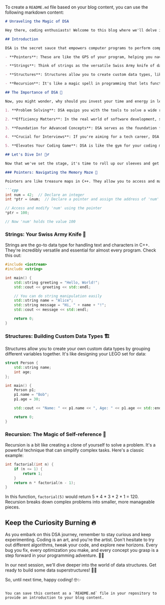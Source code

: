 To create a `README.md` file based on your blog content, you can use the following markdown content:

```markdown
# Unraveling the Magic of DSA

Hey there, coding enthusiasts! Welcome to this blog where we'll delve into the fascinating world of Data Structures and Algorithms (DSA) using C++. 

## Introduction

DSA is the secret sauce that empowers computer programs to perform complex tasks efficiently. It's like the blueprint and tools in the hands of a skilled architect and builder. But before we dive into the nitty-gritty, let's get a clear view of what DSA encompasses:

- **Pointers**: These are like the GPS of your program, helping you navigate through memory locations with precision.

- **Strings**: Think of strings as the versatile Swiss Army knife of data. They're essential for handling text in your programs.

- **Structures**: Structures allow you to create custom data types, like building blocks for your data.

- **Recursion**: It's like a magic spell in programming that lets functions call themselves, creating elegant and powerful solutions.

## The Importance of DSA 🚀

Now, you might wonder, why should you invest your time and energy in learning DSA? Well, let's shed some light on that:

1. **Problem Solving**: DSA equips you with the tools to solve a wide range of problems, from simple to incredibly complex. It's like having a Swiss Army knife for tackling coding challenges.

2. **Efficiency Matters**: In the real world of software development, speed matters. DSA helps you write code that runs faster and consumes fewer resources, making your software snappy and responsive.

3. **Foundation for Advanced Concepts**: DSA serves as the foundation for more advanced computer science concepts. Once you grasp DSA, concepts like machine learning and artificial intelligence become much more accessible.

4. **Crucial for Interviews**: If you're aiming for a tech career, DSA is often a major part of technical interviews. Knowing DSA can be your ticket to landing that dream job.

5. **Elevates Your Coding Game**: DSA is like the gym for your coding muscles. It strengthens your problem-solving skills, making you a better programmer overall.

## Let's Dive In! 🏊‍♂️

Now that we've set the stage, it's time to roll up our sleeves and get our hands dirty with some code🧑‍💻. We'll start with the building blocks:

### Pointers: Navigating the Memory Maze 🧭

Pointers are like treasure maps in C++. They allow you to access and manipulate data in memory directly. Here's a sneak peek:

```cpp
int num = 42;  // Declare an integer
int *ptr = &num;  // Declare a pointer and assign the address of 'num'

// Access and modify 'num' using the pointer
*ptr = 100;

// Now 'num' holds the value 100
```

### Strings: Your Swiss Army Knife 🍴

Strings are the go-to data type for handling text and characters in C++. They're incredibly versatile and essential for almost every program. Check this out:

```cpp
#include <iostream>
#include <string>

int main() {
    std::string greeting = "Hello, World!";
    std::cout << greeting << std::endl;

    // You can do string manipulation easily
    std::string name = "Alice";
    std::string message = "Hi, " + name + "!";
    std::cout << message << std::endl;

    return 0;
}
```

### Structures: Building Custom Data Types 🏗️

Structures allow you to create your own custom data types by grouping different variables together. It's like designing your LEGO set for data:

```cpp
struct Person {
    std::string name;
    int age;
};

int main() {
    Person p1;
    p1.name = "Bob";
    p1.age = 30;

    std::cout << "Name: " << p1.name << ", Age: " << p1.age << std::endl;

    return 0;
}
```

### Recursion: The Magic of Self-reference 🔄

Recursion is a bit like creating a clone of yourself to solve a problem. It's a powerful technique that can simplify complex tasks. Here's a classic example:

```cpp
int factorial(int n) {
    if (n <= 1) {
        return 1;
    }
    return n * factorial(n - 1);
}
```

In this function, `factorial(5)` would return 5 * 4 * 3 * 2 * 1 = 120. Recursion breaks down complex problems into smaller, more manageable pieces.

## Keep the Curiosity Burning 🔥

As you embark on this DSA journey, remember to stay curious and keep experimenting. Coding is an art, and you're the artist. Don't hesitate to try out different algorithms, tweak your code, and explore new horizons. Every bug you fix, every optimization you make, and every concept you grasp is a step forward in your programming adventure. 🎨🚀

In our next session, we'll dive deeper into the world of data structures. Get ready to build some data superstructures! 🌆💾

So, until next time, happy coding! 🤓✨
```

You can save this content as a `README.md` file in your repository to provide an introduction to your blog content.
